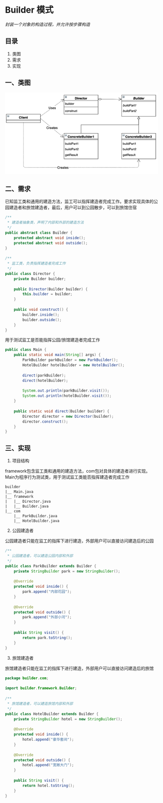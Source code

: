 # Builder 模式

*封装一个对象的构造过程，并允许按步骤构造*

## 目录

1. 类图
2. 需求
3. 实现



## 一、类图

![image-20220527112456313](image-20220527112456313.png)



## 二、需求

已知监工类和通用的建造方法，监工可以指挥建造者完成工作。要求实现具体的公园建造者和旅馆建造者，最后，用户可以到公园散步，可以到旅馆住宿

```java
/**
 * 建造者抽象类，声明了内部和外部的建造方法
 */
public abstract class Builder {
    protected abstract void inside();
    protected abstract void outside();
}

/**
 * 监工类，负责指挥建造者完成工作
 */
public class Director {
    private Builder builder;

    public Director(Builder builder) {
        this.builder = builder;
    }

    public void construct() {
        builder.inside();
        builder.outside();
    }
}
```



用于测试监工是否能指挥公园/旅馆建造者完成工作

```java
public class Main {
    public static void main(String[] args) {
        ParkBuilder parkBuilder = new ParkBuilder();
        HotelBuilder hotelBuilder = new HotelBuilder();

        direct(parkBuilder);
        direct(hotelBuilder);

        System.out.println(parkBuilder.visit());
        System.out.println(hotelBuilder.visit());
    }
    
    public static void direct(Builder builder) {
        Director director = new Director(builder);
        director.construct();
    }
}
```



## 三、实现

1. 项目结构

framework包含监工类和通用的建造方法，com包对具体的建造者进行实现。Main为程序行为测试类，用于测试监工类能否指挥建造者完成工作

```
builder
|__	Main.java
|__	framework
|	|__	Director.java
|	|__	Builder.java
|__	com
	|__	ParkBuilder.java
	|__	HotelBuilder.java
```



2. 公园建造者

公园建造者只能在监工的指挥下进行建造，外部用户可以直接访问建造后的公园

```java
/**
 * 公园建造者，可以建造公园内部和外部
 */
public class ParkBuilder extends Builder {
    private StringBuilder park = new StringBuilder();

    @Override
    protected void inside() {
        park.append("内部花园");
    }

    @Override
    protected void outside() {
        park.append("外部小河");
    }

    public String visit() {
        return park.toString();
    }
}

```



3. 旅馆建造者

旅馆建造者只能在监工的指挥下进行建造，外部用户可以直接访问建造后的旅馆

```java
package builder.com;

import builder.framework.Builder;

/**
 * 旅馆建造者，可以建造旅馆内部和外部
 */
public class HotelBuilder extends Builder {
    private StringBuilder hotel = new StringBuilder();

    @Override
    protected void inside() {
        hotel.append("豪华套间");
    }

    @Override
    protected void outside() {
        hotel.append("宽敞大门");
    }

    public String visit() {
        return hotel.toString();
    }
}
```
